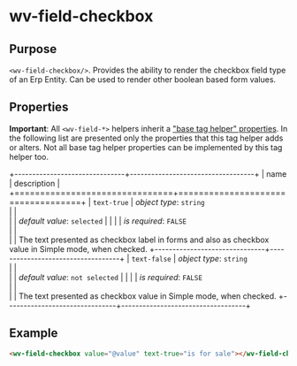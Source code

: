 ﻿<!--{"sort_order":10, "name": "wv-field-checkbox", "label": "wv-field-checkbox"}-->
# wv-field-checkbox

## Purpose

`<wv-field-checkbox/>`. Provides the ability to render the checkbox field type of an Erp Entity. Can be used to render other boolean based form values.


## Properties
**Important**: All `<wv-field-*>` helpers inherit a ["base tag helper" properties](docs/developer/tag-helpers/wv-field-base). In the following list are presented only the properties that this tag helper adds or alters. Not all base tag helper properties can be implemented by this tag helper too.

+-------------------------------+-----------------------------------+
| name                          | description                       |
+===============================+===================================+
| `text-true`                   | *object type*: `string`                         
|                               |         
|                               | *default value*: `selected`
|                               |
|                               | *is required*: `FALSE`                      
|                               |                                   
|                               | The text presented as checkbox label in forms and also as checkbox value in Simple mode, when checked.
+-------------------------------+-----------------------------------+
| `text-false`                  | *object type*: `string`                         
|                               |         
|                               | *default value*: `not selected`
|                               |
|                               | *is required*: `FALSE`                      
|                               |                                   
|                               | The text presented as checkbox value in Simple mode, when checked.
+-------------------------------+-----------------------------------+

## Example

```html
<wv-field-checkbox value="@value" text-true="is for sale"></wv-field-checkbox>
```

